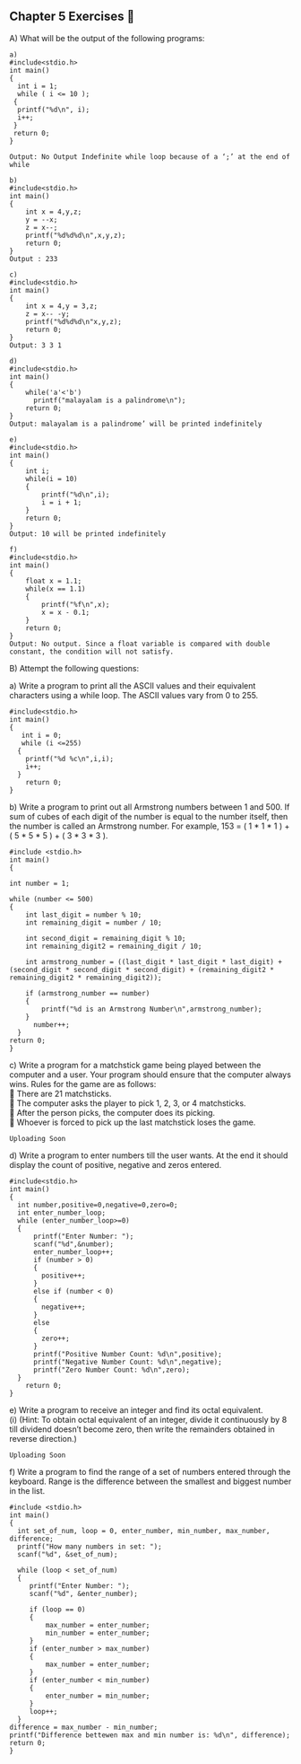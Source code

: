 ## Chapter 5 Exercises 📑

A) What will be the output of the following programs:

    a) 
    #include<stdio.h>
    int main()
    {
      int i = 1;
      while ( i <= 10 );
     {
      printf("%d\n", i);
      i++;
     }
     return 0;
    }

    Output: No Output Indefinite while loop because of a ‘;’ at the end of while

    b)
    #include<stdio.h>
    int main()
    {
        int x = 4,y,z;
        y = --x;
        z = x--;
        printf("%d%d%d\n",x,y,z);
        return 0;
    } 
    Output : 233

    c)
    #include<stdio.h>
    int main()
    {
        int x = 4,y = 3,z;
        z = x-- -y;
        printf("%d%d%d\n"x,y,z);
        return 0;
    }
    Output: 3 3 1

    d)
    #include<stdio.h>
    int main()
    {
        while('a'<'b')
          printf("malayalam is a palindrome\n");
        return 0;  
    }
    Output: malayalam is a palindrome’ will be printed indefinitely

    e)
    #include<stdio.h>
    int main()
    {
        int i;
        while(i = 10)
        {
            printf("%d\n",i);
            i = i + 1;
        }
        return 0;
    }
    Output: 10 will be printed indefinitely

    f)
    #include<stdio.h>
    int main()
    {
        float x = 1.1;
        while(x == 1.1)
        {
            printf("%f\n",x);
            x = x - 0.1;
        }
        return 0;
    }
    Output: No output. Since a float variable is compared with double constant, the condition will not satisfy.


B) Attempt the following questions:

 a) Write a program to print all the ASCII values and their equivalent
    characters using a while loop. The ASCII values vary from 0 to 255.

    #include<stdio.h>
    int main()
    {
       int i = 0;
       while (i <=255)
      {
        printf("%d %c\n",i,i);
        i++;
      }
        return 0;
    }

b) Write a program to print out all Armstrong numbers between 1 and
500. If sum of cubes of each digit of the number is equal to the
number itself, then the number is called an Armstrong number. For
example, 153 = ( 1 * 1 * 1 ) + ( 5 * 5 * 5 ) + ( 3 * 3 * 3 ).

    #include <stdio.h>
    int main()
    {

    int number = 1;

    while (number <= 500)
    {
        int last_digit = number % 10;      
        int remaining_digit = number / 10; 

        int second_digit = remaining_digit % 10;   
        int remaining_digit2 = remaining_digit / 10; 

        int armstrong_number = ((last_digit * last_digit * last_digit) + (second_digit * second_digit * second_digit) + (remaining_digit2 * remaining_digit2 * remaining_digit2));

        if (armstrong_number == number)
        {
            printf("%d is an Armstrong Number\n",armstrong_number);
        }
          number++;
      }
    return 0;
    }

c) Write a program for a matchstick game being played between the
computer and a user. Your program should ensure that the
computer always wins. Rules for the game are as follows: <br>
 There are 21 matchsticks. <br>
 The computer asks the player to pick 1, 2, 3, or 4 matchsticks. <br>
 After the person picks, the computer does its picking. <br>
 Whoever is forced to pick up the last matchstick loses the game. <br>

    Uploading Soon

d) Write a program to enter numbers till the user wants. At the end it
should display the count of positive, negative and zeros entered.

    #include<stdio.h> 
    int main()
    {
      int number,positive=0,negative=0,zero=0;
      int enter_number_loop;
      while (enter_number_loop>=0)
      {
          printf("Enter Number: ");
          scanf("%d",&number);
          enter_number_loop++;
          if (number > 0)
          {
            positive++;
          }
          else if (number < 0)
          {
            negative++;
          }
          else
          {
            zero++;
          }
          printf("Positive Number Count: %d\n",positive);
          printf("Negative Number Count: %d\n",negative);
          printf("Zero Number Count: %d\n",zero);
      }
        return 0;
    }

e) Write a program to receive an integer and find its octal equivalent. <br>
(i) (Hint: To obtain octal equivalent of an integer, divide it continuously
by 8 till dividend doesn’t become zero, then write the remainders
obtained in reverse direction.)

    Uploading Soon

f) Write a program to find the range of a set of numbers entered
through the keyboard. Range is the difference between the smallest
and biggest number in the list.

    #include <stdio.h>
    int main()
    {
      int set_of_num, loop = 0, enter_number, min_number, max_number, difference;
      printf("How many numbers in set: ");
      scanf("%d", &set_of_num);

      while (loop < set_of_num)
      {
         printf("Enter Number: ");
         scanf("%d", &enter_number);

         if (loop == 0)
         {
             max_number = enter_number;
             min_number = enter_number;
         }
         if (enter_number > max_number)
         {
             max_number = enter_number;
         }
         if (enter_number < min_number)
         {
             enter_number = min_number;
         }
         loop++;
      }
    difference = max_number - min_number;
    printf("Difference bettewen max and min number is: %d\n", difference);
    return 0; 
    }
